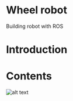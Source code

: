 # Wheel robot
Building robot with ROS
# Introduction
# Contents
![alt text](https://github.com/atthana/grassroot-engineer.com/blob/master/grassroot-engineer.JPG)



